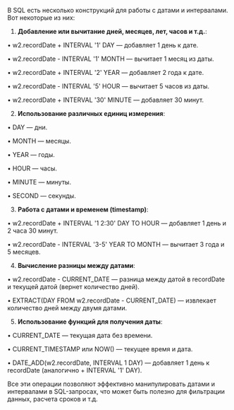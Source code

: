 В SQL есть несколько конструкций для работы с датами и интервалами. Вот некоторые из них:

1. **Добавление или вычитание дней, месяцев, лет, часов и т.д.**:

• w2.recordDate + INTERVAL '1' DAY — добавляет 1 день к дате.

• w2.recordDate - INTERVAL '1' MONTH — вычитает 1 месяц из даты.

• w2.recordDate + INTERVAL '2' YEAR — добавляет 2 года к дате.

• w2.recordDate - INTERVAL '5' HOUR — вычитает 5 часов из даты.

• w2.recordDate + INTERVAL '30' MINUTE — добавляет 30 минут.

2. **Использование различных единиц измерения**:

• DAY — дни.

• MONTH — месяцы.

• YEAR — годы.

• HOUR — часы.

• MINUTE — минуты.

• SECOND — секунды.

3. **Работа с датами и временем (timestamp)**:

• w2.recordDate + INTERVAL '1 2:30' DAY TO HOUR — добавляет 1 день и 2 часа 30 минут.

• w2.recordDate - INTERVAL '3-5' YEAR TO MONTH — вычитает 3 года и 5 месяцев.

4. **Вычисление разницы между датами**:

• w2.recordDate - CURRENT_DATE — разница между датой в recordDate и текущей датой (вернет количество дней).

• EXTRACT(DAY FROM w2.recordDate - CURRENT_DATE) — извлекает количество дней между двумя датами.

5. **Использование функций для получения даты**:

• CURRENT_DATE — текущая дата без времени.

• CURRENT_TIMESTAMP или NOW() — текущее время и дата.

• DATE_ADD(w2.recordDate, INTERVAL 1 DAY) — добавляет 1 день к recordDate (аналогично + INTERVAL '1' DAY).

  

Все эти операции позволяют эффективно манипулировать датами и интервалами в SQL-запросах, что может быть полезно для фильтрации данных, расчета сроков и т.д.